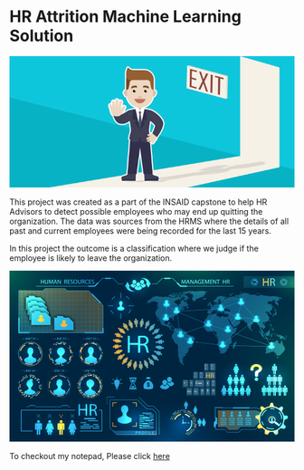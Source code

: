 # HR Attrition Machine Learning Solution


![enter image description here](https://github.com/kannadhasan947/Hr_Employee_Attrition/blob/main/Attrtion.png?raw=true)

This project was created as a part of the INSAID capstone to help HR Advisors to detect possible employees who may end up quitting the organization. The data was sources from the HRMS where the details of all past and current employees were being recorded for the last 15 years.

In this project the outcome is a classification where we judge if the employee is likely to leave the organization.

![enter image description here](https://github.com/kannadhasan947/Hr_Employee_Attrition/blob/main/hr-analytics-10.jpg?raw=true)

To checkout my notepad, Please click [here](https://github.com/kannadhasan947/Hr_Employee_Attrition/blob/main/HR_Analytics.ipynb)
